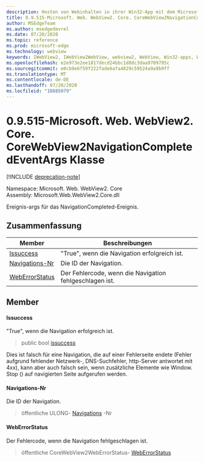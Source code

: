 ```yaml
---
description: Hosten von Webinhalten in ihrer Win32-App mit dem Microsoft Edge WebView2-Steuerelement
title: 0.9.515-Microsoft. Web. WebView2. Core. CoreWebView2NavigationCompletedEventArgs
author: MSEdgeTeam
ms.author: msedgedevrel
ms.date: 07/20/2020
ms.topic: reference
ms.prod: microsoft-edge
ms.technology: webview
keywords: IWebView2, IWebView2WebView, webview2, WebView, Win32-apps, Win32, Edge, ICoreWebView2, ICoreWebView2Controller, Browser-Steuerelement, Edge-HTML
ms.openlocfilehash: e2e973e2ee1817decd24bbc1d0dc3daa9709795c
ms.sourcegitcommit: e0cb9e6f59f222fade6afa4829c59524a9a9b9ff
ms.translationtype: MT
ms.contentlocale: de-DE
ms.lasthandoff: 07/20/2020
ms.locfileid: "10885079"
---
```

# 0.9.515-Microsoft. Web. WebView2. Core. CoreWebView2NavigationCompletedEventArgs Klasse 

[!INCLUDE [deprecation-note](../../includes/deprecation-note.md)]

Namespace: Microsoft. Web. WebView2. Core \
Assembly: Microsoft.Web.WebView2.Core.dll

Ereignis-args für das NavigationCompleted-Ereignis.

## Zusammenfassung

 Member                        | Beschreibungen
--------------------------------|---------------------------------------------
[Issuccess](#issuccess) | "True", wenn die Navigation erfolgreich ist.
[Navigations-Nr](#navigationid) | Die ID der Navigation.
[WebErrorStatus](#weberrorstatus) | Der Fehlercode, wenn die Navigation fehlgeschlagen ist.

## Member

#### Issuccess 

"True", wenn die Navigation erfolgreich ist.

> public bool [issuccess](#issuccess)

Dies ist falsch für eine Navigation, die auf einer Fehlerseite endete (Fehler aufgrund fehlender Netzwerk-, DNS-Suchfehler, http-Server antwortet mit 4xx), kann aber auch falsch sein, wenn zusätzliche Elemente wie Window. Stop () auf navigierten Seite aufgerufen werden.

#### Navigations-Nr 

Die ID der Navigation.

> öffentliche ULONG- [Navigations](#navigationid) -Nr

#### WebErrorStatus 

Der Fehlercode, wenn die Navigation fehlgeschlagen ist.

> öffentliche CoreWebView2WebErrorStatus- [WebErrorStatus](#weberrorstatus)

